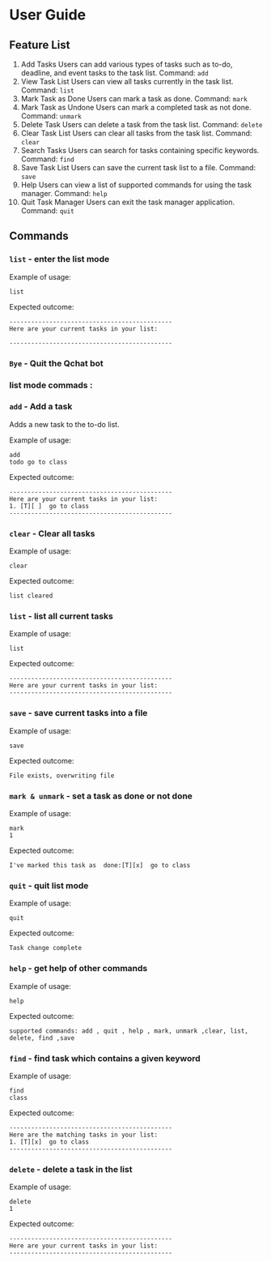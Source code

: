 # User Guide

## Feature List
1. Add Tasks
   Users can add various types of tasks such as to-do, deadline, and event tasks to the task list.
   Command: `add`
2. View Task List
   Users can view all tasks currently in the task list.
   Command: `list`
3. Mark Task as Done
   Users can mark a task as done.
   Command: `mark`
4. Mark Task as Undone
   Users can mark a completed task as not done.
   Command: `unmark`
5. Delete Task
   Users can delete a task from the task list.
   Command: `delete`
6. Clear Task List
   Users can clear all tasks from the task list.
   Command: `clear`
7. Search Tasks
   Users can search for tasks containing specific keywords.
   Command: `find`
8. Save Task List
   Users can save the current task list to a file.
   Command: `save`
9. Help
   Users can view a list of supported commands for using the task manager.
   Command: `help`
10. Quit Task Manager
    Users can exit the task manager application.
    Command: `quit`




## Commands

### `list` - enter the list mode
Example of usage:

```
list
```

Expected outcome:
```
---------------------------------------------
Here are your current tasks in your list:

---------------------------------------------
```
### `Bye` - Quit the Qchat bot

### list mode commads :

### `add` - Add a task

Adds a new task to the to-do list.

Example of usage:

```
add
todo go to class
```
Expected outcome:
```
---------------------------------------------
Here are your current tasks in your list:
1. [T][ ]  go to class
---------------------------------------------
```


### `clear` - Clear all tasks

Example of usage:

```
clear
```
Expected outcome:
```
list cleared
```

### `list` - list all current tasks

Example of usage:

```
list
```
Expected outcome:
```
---------------------------------------------
Here are your current tasks in your list:
---------------------------------------------
```
### `save` - save current tasks into a file

Example of usage:

```
save 
```
Expected outcome:
```
File exists, overwriting file
```


### `mark & unmark` - set a task as done or not done

Example of usage:

```
mark
1
```
Expected outcome:
```
I've marked this task as  done:[T][x]  go to class
```

### `quit` - quit list mode

Example of usage:

```
quit
```
Expected outcome:
```
Task change complete
```
### `help` - get help of other commands

Example of usage:

```
help
```
Expected outcome:
```
supported commands: add , quit , help , mark, unmark ,clear, list, delete, find ,save
```

### `find` - find task which contains a given keyword

Example of usage:

```
find
class
```
Expected outcome:
```
---------------------------------------------
Here are the matching tasks in your list:
1. [T][x]  go to class
---------------------------------------------
```

### `delete` - delete a task in the list

Example of usage:

```
delete 
1
```
Expected outcome:
```
---------------------------------------------
Here are your current tasks in your list:
---------------------------------------------

```

